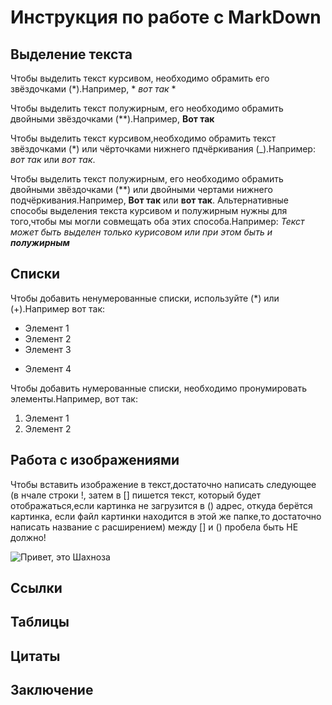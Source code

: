 # Инструкция по работе с MarkDown

## Выделение текста
Чтобы выделить текст курсивом, необходимо обрамить его звёздочками (*).Например, * *вот так* *

Чтобы выделить текст полужирным, его необходимо обрамить двойными звёздочками (**).Например, **Вот так**

Чтобы выделить текст курсивом,необходимо обрамить текст звёздочками (*) или чёрточками нижнего пдчёркивания (_).Например: *вот так* или _вот так_.

Чтобы выделить текст полужирным, его необходимо обрамить двойными звёздочками (**) или двойными чертами нижнего подчёркивания.Например, **Вот так** или  __вот так__. 
Альтернативные способы выделения текста курсивом и полужирным нужны для того,чтобы мы могли совмещать оба этих способа.Например: _Текст может быть выделен только курисовом или при этом быть и **полужирным**_

## Списки
Чтобы добавить ненумерованные списки, используйте (*) или (+).Например вот так:

* Элемент 1
* Элемент 2
* Элемент 3
+ Элемент 4

Чтобы добавить нумерованные списки, необходимо пронумировать элементы.Например, вот так:
1. Элемент 1
2. Элемент 2

## Работа с изображениями 
Чтобы вставить изображение в текст,достаточно написать следующее (в нчале строки !, затем в [] пишется текст, который будет отображаться,если картинка не загрузится в () адрес, откуда берётся картинка, если файл картинки находится в этой же папке,то достаточно написать название с расширением) между [] и () пробела быть НЕ должно!

![Привет, это Шахноза](Teftelka.jpg)

## Ссылки

## Таблицы

## Цитаты

## Заключение